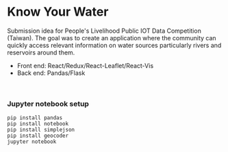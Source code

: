 # Know Your Water

Submission idea for People's Livelihood Public IOT Data Competition (Taiwan). The goal was to create an application where the community can quickly access relevant information on water sources particularly rivers and reservoirs around them.

- Front end: React/Redux/React-Leaflet/React-Vis
- Back end: Pandas/Flask

<br> 

### Jupyter notebook setup

```
pip install pandas
pip install notebook
pip install simplejson
pip install geocoder
jupyter notebook
```
